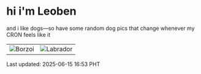 # hi i'm Leoben

and i like dogs—so have some random dog pics that change whenever my CRON feels like it

|  |  |
|--------|----------|
| ![Borzoi](https://random-dog-vercel.vercel.app/api/random-borzoi?v=1749977609) | ![Labrador](https://random-dog-vercel.vercel.app/api/random-labrador?v=1749977609) |

Last updated: 2025-06-15 16:53 PHT
